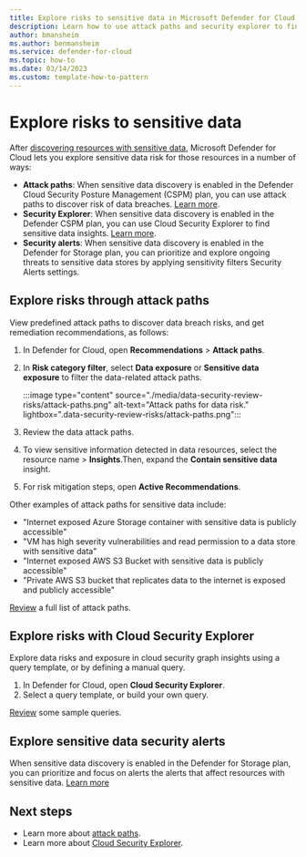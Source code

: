 ```yaml
---
title: Explore risks to sensitive data in Microsoft Defender for Cloud
description: Learn how to use attack paths and security explorer to find and remediate sensitive data risks.
author: bmansheim
ms.author: benmansheim
ms.service: defender-for-cloud
ms.topic: how-to
ms.date: 03/14/2023
ms.custom: template-how-to-pattern
---
```

# Explore risks to sensitive data

After [discovering resources with sensitive data](data-security-posture-enable.md), Microsoft Defender for Cloud lets you explore sensitive data risk for those resources in a number of ways:

- **Attack paths**: When sensitive data discovery is enabled in the Defender Cloud Security Posture Management (CSPM) plan, you can use attack paths to discover risk of data breaches. [Learn more](concept-data-security-posture.md#data-security-in-defender-cspm).
- **Security Explorer**: When sensitive data discovery is enabled in the Defender CSPM plan, you can use Cloud Security Explorer to find sensitive data insights. [Learn more](concept-data-security-posture.md#data-security-in-defender-cspm).
- **Security alerts**: When sensitive data discovery is enabled in the Defender for Storage plan, you can prioritize and explore ongoing threats to sensitive data stores by applying sensitivity filters Security Alerts settings.

## Explore risks through attack paths

View predefined attack paths to discover data breach risks, and get remediation recommendations, as follows:


1. In Defender for Cloud, open **Recommendations** > **Attack paths**.
1. In **Risk category filter**, select **Data exposure** or **Sensitive data exposure** to filter the data-related attack paths.

    :::image type="content" source="./media/data-security-review-risks/attack-paths.png" alt-text="Attack paths for data risk." lightbox=".data-security-review-risks/attack-paths.png":::

1. Review the data attack paths.
1. To view sensitive information detected in data resources, select the resource name > **Insights**.Then, expand the **Contain sensitive data** insight.
1. For risk mitigation steps, open **Active Recommendations**.

Other examples of attack paths for sensitive data include:

- "Internet exposed Azure Storage container with sensitive data is publicly accessible"
- "VM has high severity vulnerabilities and read permission to a data store with sensitive data"
- "Internet exposed AWS S3 Bucket with sensitive data is publicly accessible"
- "Private AWS S3 bucket that replicates data to the internet is exposed and publicly accessible"

[Review](attack-path-reference.md) a full list of attack paths.


## Explore risks with Cloud Security Explorer

Explore data risks and exposure in cloud security graph insights using a query template, or by defining a manual query.

1. In Defender for Cloud, open **Cloud Security Explorer**.
1. Select a query template, or build your own query.

[Review](resource-graph-samples.md) some sample queries.


## Explore sensitive data security alerts

When sensitive data discovery is enabled in the Defender for Storage plan, you can prioritize and focus on alerts the alerts that affect resources with sensitive data. [Learn more](defender-for-storage-data-sensitivity.md)

## Next steps

- Learn more about [attack paths](concept-attack-path.md).
- Learn more about [Cloud Security Explorer](how-to-manage-cloud-security-explorer.md).
